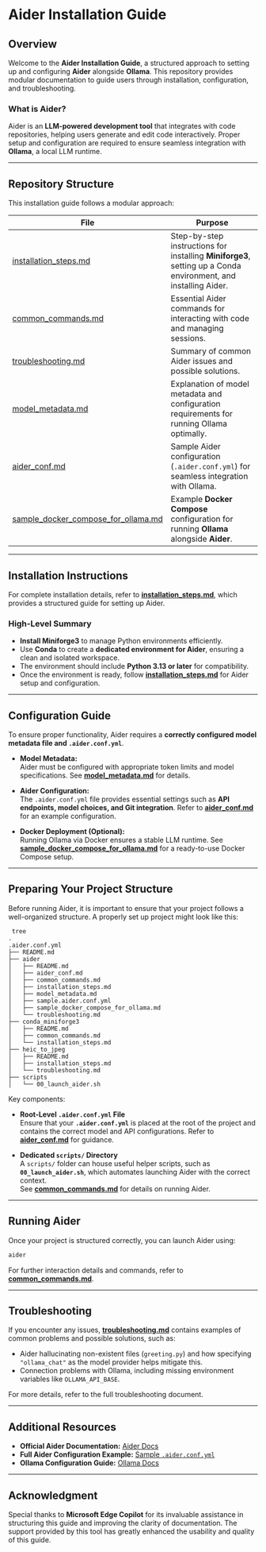 
# Aider Installation Guide

## Overview

Welcome to the **Aider Installation Guide**, a structured approach to setting up and configuring **Aider** alongside **Ollama**. This repository provides modular documentation to guide users through installation, configuration, and troubleshooting.

### What is Aider?
Aider is an **LLM-powered development tool** that integrates with code repositories, helping users generate and edit code interactively. Proper setup and configuration are required to ensure seamless integration with **Ollama**, a local LLM runtime.

---

## Repository Structure

This installation guide follows a modular approach:

| **File** | **Purpose** |
|----------|------------|
| [installation_steps.md](installation_steps.md) | Step-by-step instructions for installing **Miniforge3**, setting up a Conda environment, and installing Aider. |
| [common_commands.md](common_commands.md) | Essential Aider commands for interacting with code and managing sessions. |
| [troubleshooting.md](troubleshooting.md) | Summary of common Aider issues and possible solutions. |
| [model_metadata.md](model_metadata.md) | Explanation of model metadata and configuration requirements for running Ollama optimally. |
| [aider_conf.md](aider_conf.md) | Sample Aider configuration (`.aider.conf.yml`) for seamless integration with Ollama. |
| [sample_docker_compose_for_ollama.md](sample_docker_compose_for_ollama.md) | Example **Docker Compose** configuration for running **Ollama** alongside **Aider**. |

---

## Installation Instructions

For complete installation details, refer to **[installation_steps.md](installation_steps.md)**, which provides a structured guide for setting up Aider.

### **High-Level Summary**
- **Install Miniforge3** to manage Python environments efficiently.
- Use **Conda** to create a **dedicated environment for Aider**, ensuring a clean and isolated workspace.
- The environment should include **Python 3.13 or later** for compatibility.
- Once the environment is ready, follow **[installation_steps.md](installation_steps.md)** for Aider setup and configuration.

---

## Configuration Guide

To ensure proper functionality, Aider requires a **correctly configured model metadata file and `.aider.conf.yml`**.

- **Model Metadata:**  
  Aider must be configured with appropriate token limits and model specifications. See **[model_metadata.md](model_metadata.md)** for details.
  
- **Aider Configuration:**  
  The `.aider.conf.yml` file provides essential settings such as **API endpoints, model choices, and Git integration**. Refer to **[aider_conf.md](aider_conf.md)** for an example configuration.

- **Docker Deployment (Optional):**  
  Running Ollama via Docker ensures a stable LLM runtime. See **[sample_docker_compose_for_ollama.md](sample_docker_compose_for_ollama.md)** for a ready-to-use Docker Compose setup.

---

## Preparing Your Project Structure

Before running Aider, it is important to ensure that your project follows a well-organized structure. A properly set up project might look like this:

```
 tree
.
.aider.conf.yml
├── README.md
├── aider
│   ├── README.md
│   ├── aider_conf.md
│   ├── common_commands.md
│   ├── installation_steps.md
│   ├── model_metadata.md
│   ├── sample.aider.conf.yml
│   ├── sample_docker_compose_for_ollama.md
│   └── troubleshooting.md
├── conda_miniforge3
│   ├── README.md
│   ├── common_commands.md
│   └── installation_steps.md
├── heic_to_jpeg
│   ├── README.md
│   ├── installation_steps.md
│   └── troubleshooting.md
├── scripts
│   └── 00_launch_aider.sh
```

Key components:
- **Root-Level `.aider.conf.yml` File**  
  Ensure that your **`.aider.conf.yml`** is placed at the root of the project and contains the correct model and API configurations. Refer to **[aider_conf.md](aider_conf.md)** for guidance.

- **Dedicated `scripts/` Directory**  
  A `scripts/` folder can house useful helper scripts, such as **`00_launch_aider.sh`**, which automates launching Aider with the correct context.  
  See **[common_commands.md](common_commands.md)** for details on running Aider.

---

## Running Aider

Once your project is structured correctly, you can launch Aider using:
```bash
aider
```
For further interaction details and commands, refer to **[common_commands.md](common_commands.md)**.

---

## Troubleshooting

If you encounter any issues, **[troubleshooting.md](troubleshooting.md)** contains examples of common problems and possible solutions, such as:
- Aider hallucinating non-existent files (`greeting.py`) and how specifying `"ollama_chat"` as the model provider helps mitigate this.
- Connection problems with Ollama, including missing environment variables like `OLLAMA_API_BASE`.

For more details, refer to the full troubleshooting document.

---

## Additional Resources

- **Official Aider Documentation:** [Aider Docs](https://aider.chat/docs/)
- **Full Aider Configuration Example:** [Sample `.aider.conf.yml`](https://github.com/Aider-AI/aider/blob/main/aider/website/assets/sample.aider.conf.yml)
- **Ollama Configuration Guide:** [Ollama Docs](https://aider.chat/docs/llms/ollama.html)

---

## Acknowledgment

Special thanks to **Microsoft Edge Copilot** for its invaluable assistance in structuring this guide and improving the clarity of documentation. The support provided by this tool has greatly enhanced the usability and quality of this guide.
